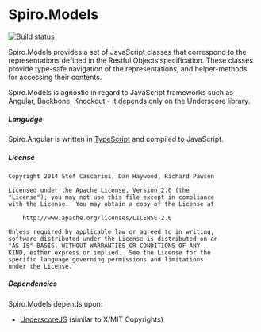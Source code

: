 Spiro.Models
============

[![Build status](https://ci.appveyor.com/api/projects/status/i602kbacm8be291u)](https://ci.appveyor.com/project/scascarini/spiro-models)

Spiro.Models provides a set of JavaScript classes that correspond to the representations defined in the Restful Objects specification.  These classes provide type-safe navigation of the representations, and helper-methods for accessing their contents. 

Spiro.Models is agnostic in regard to JavaScript frameworks such as Angular, Backbone, Knockout  -  it depends only on the Underscore library.

##### Language
Spiro.Angular is written in [TypeScript](http://www.typescriptlang.org/) and compiled to JavaScript.

##### License

    Copyright 2014 Stef Cascarini, Dan Haywood, Richard Pawson

    Licensed under the Apache License, Version 2.0 (the
    "License"); you may not use this file except in compliance
    with the License.  You may obtain a copy of the License at

        http://www.apache.org/licenses/LICENSE-2.0

    Unless required by applicable law or agreed to in writing,
    software distributed under the License is distributed on an
    "AS IS" BASIS, WITHOUT WARRANTIES OR CONDITIONS OF ANY
    KIND, either express or implied.  See the License for the
    specific language governing permissions and limitations
    under the License.

##### Dependencies
Spiro.Models depends upon:
* [UnderscoreJS](http://underscorejs.org/) (similar to X/MIT Copyrights)
